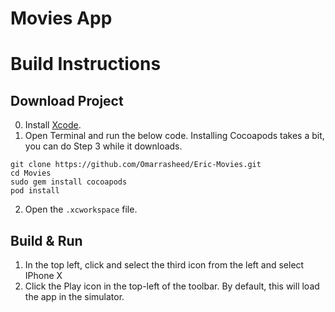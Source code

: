 # Movies App

# Build Instructions

## Download Project

0. Install [Xcode](https://itunes.apple.com/us/app/xcode/id497799835?mt=12).
1. Open Terminal and run the below code. Installing Cocoapods takes a bit, you can do Step 3 while it downloads.

```
git clone https://github.com/Omarrasheed/Eric-Movies.git
cd Movies
sudo gem install cocoapods
pod install
```

2. Open the `.xcworkspace` file.

## Build & Run

1. In the top left, click and select the third icon from the left and select IPhone X
2. Click the Play icon in the top-left of the toolbar. By default, this will load the app in the simulator.
